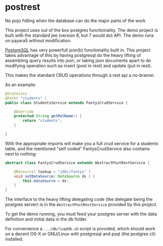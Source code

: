 # postrest
No pojo fidling when the database can do the major parts of the work

This project uses out of the box postgres functioinality. The demo project is built with the standard jee (version 8, but 7 would do) API.
The demo runs on payara5 without modification.

[PostgreSQL](https://www.postgresql.org/) has very powerfull json(b) functionality
built in. This project takes advantage of this by having postgresql do the heavy lifting
of assembling query results into json, or taking json documents apart to do modifying operation such as insert (post in rest) and update (put in rest).

This makes the standard CRUD operations through a rest api a no-brainer.

As an example:

```java
@Stateless
@Path( "students" )
public class StudentsService extends FantysCrudService {

    @Override
    protected String getRelName() {
        return "students";
    }

}
```

With the appropriate imports will make you a full crud service for a students table,
and the mentioned "self coded" FantysCrudService also contains next to nothing:

```java
abstract class FantysCrudService extends AbstractPostRestService {

    @Resource( lookup = "jdbc/fantys" )
    void setDataSource( DataSource ds ) {
        this.dataSource = ds;
    }
}
```

The interface to the heavy lifting delegating code (the delegate being the postgres server)
is in the `AbstractPostRestService` provided by this project.


To get the demo running, you must feed your postgres server with the data definition and initial data in the db folder.

For convenience a `.../db/loaddb.sh` script is provided, which should work on a decent OS-X or GNU/Linux with postgresql and psql (the postgres cli) installed.


